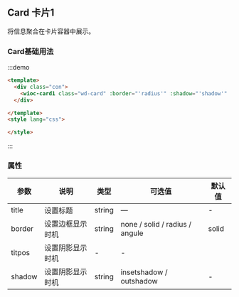 <!--
注意：具有交互功能的说明文档，需要有<script></script>标签，在标签元素中定义需要导出的vue实例。
在:::demo ::: 代码块中定义的模版<template></template>会作为导出的vue实例的模版，但是在代码块中的<script></script>中的内容仅作为展示，需注意。
border: solid angle radius none
-->
## Card 卡片1
将信息聚合在卡片容器中展示。
### Card基础用法
:::demo
``` html
<template>
  <div class="con">
	<wioc-card1 class="wd-card" :border="'radius'" :shadow="'shadow'" :title="'大标题'" :titlesize="'small'">
  </div>

</template>
<style lang="css">

</style>
```
<script>
export default {
  data () {
    return {

    }
  }
}
</script>
<style lang="css">
 .wd-card{
	 flex:1;
	 margin-right:24px;
   }
 .wd-card:last-child{
	  margin-right:0px;
 }
 .con{
	display:flex
 }
</style>
:::

### 属性
| 参数      | 说明    | 类型      | 可选值       | 默认值   |
|---------- |-------- |---------- |-------------  |-------- |
| title | 设置标题| string| — | - |
| border | 设置边框显示时机 | string| none / solid / radius / angule  | solid |
| titpos | 设置阴影显示时机 | - | - |
| shadow | 设置阴影显示时机 | string | insetshadow / outshadow  | - |
